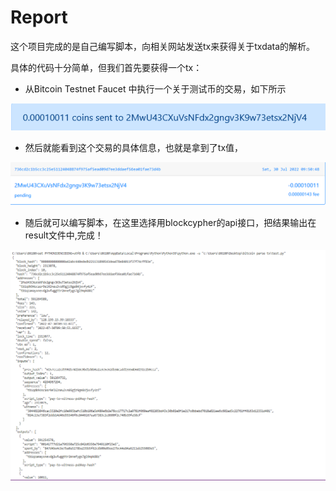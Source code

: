 # Report

 这个项目完成的是自己编写脚本，向相关网站发送tx来获得关于txdata的解析。

具体的代码十分简单，但我们首先要获得一个tx：

* 从Bitcoin Testnet Faucet 中执行一个关于测试币的交易，如下所示

![](./pics/发起交易.png)

* 然后就能看到这个交易的具体信息，也就是拿到了tx值，

![](./pics/交易信息.png)

* 随后就可以编写脚本，在这里选择用blockcypher的api接口，把结果输出在result文件中,完成！

![](./pics/结果.png)

